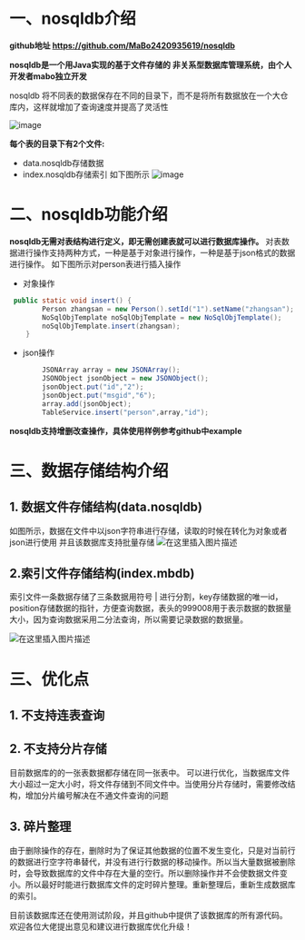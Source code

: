 


# 一、nosqldb介绍
**github地址   https://github.com/MaBo2420935619/nosqldb**

**nosqldb是一个用Java实现的基于文件存储的 非关系型数据库管理系统，由个人开发者mabo独立开发**

nosqldb 将不同表的数据保存在不同的目录下，而不是将所有数据放在一个大仓库内，这样就增加了查询速度并提高了灵活性

![image](https://img-blog.csdnimg.cn/img_convert/c5df7e16c7df2f26bf6ed10c93c1bb80.png)


**每个表的目录下有2个文件:**

 - data.nosqldb存储数据
 - index.nosqldb存储索引
如下图所示
![image](https://img-blog.csdnimg.cn/c15b0fe322a342f18e598e3f7da57228.png)




# 二、nosqldb功能介绍
**nosqldb无需对表结构进行定义，即无需创建表就可以进行数据库操作。**
对表数据进行操作支持两种方式，一种是基于对象进行操作，一种是基于json格式的数据进行操作。
如下图所示对person表进行插入操作

 - 对象操作

```java
 public static void insert() {
        Person zhangsan = new Person().setId("1").setName("zhangsan");
        NoSqlObjTemplate noSqlObjTemplate = new NoSqlObjTemplate();
        noSqlObjTemplate.insert(zhangsan);
    }
```

 - json操作

```java
 		JSONArray array = new JSONArray();
        JSONObject jsonObject = new JSONObject();
        jsonObject.put("id","2");
        jsonObject.put("msgid","6");
        array.add(jsonObject);
        TableService.insert("person",array,"id");
```

**nosqldb支持增删改查操作，具体使用样例参考github中example**

# 三、数据存储结构介绍

## 1. 数据文件存储结构(data.nosqldb)
如图所示，数据在文件中以json字符串进行存储，读取的时候在转化为对象或者json进行使用
并且该数据库支持批量存储
![在这里插入图片描述](https://img-blog.csdnimg.cn/e2ab4cf0995043db8f855600f08c00e2.png)


##  2.索引文件存储结构(index.mbdb)
索引文件一条数据存储了三条数据用符号 | 进行分割，key存储数据的唯一id，position存储数据的指针，方便查询数据，表头的999008用于表示数据的数据量大小，因为查询数据采用二分法查询，所以需要记录数据的数据量。

![在这里插入图片描述](https://img-blog.csdnimg.cn/e827bd6a31a34982a72ebd25cfe8012f.png)

#  三、优化点
## 1. 不支持连表查询
## 2. 不支持分片存储
目前数据库的的一张表数据都存储在同一张表中。
可以进行优化，当数据库文件大小超过一定大小时，将文件存储到不同文件中。当使用分片存储时，需要修改结构，增加分片编号解决在不通文件查询的问题
## 3. 碎片整理
 由于删除操作的存在，删除时为了保证其他数据的位置不发生变化，只是对当前行的数据进行空字符串替代，并没有进行行数据的移动操作。所以当大量数据被删除时，会导致数据库的文件中存在大量的空行。所以删除操作并不会使数据文件变小。所以最好时能进行数据库文件的定时碎片整理。重新整理后，重新生成数据库的索引。


目前该数据库还在使用测试阶段，并且github中提供了该数据库的所有源代码。
欢迎各位大佬提出意见和建议进行数据库优化升级！
